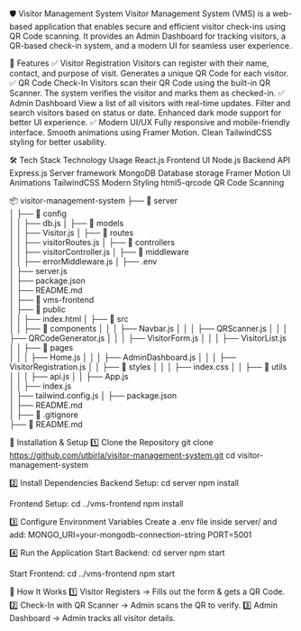🛡️ Visitor Management System
Visitor Management System (VMS) is a web-based application that enables secure and efficient visitor check-ins using QR Code scanning. It provides an Admin Dashboard for tracking visitors, a QR-based check-in system, and a modern UI for seamless user experience.

📌 Features
✅ Visitor Registration
    Visitors can register with their name, contact, and purpose of visit.
    Generates a unique QR Code for each visitor.
✅ QR Code Check-In
    Visitors scan their QR Code using the built-in QR Scanner.
    The system verifies the visitor and marks them as checked-in.
✅ Admin Dashboard
    View a list of all visitors with real-time updates.
    Filter and search visitors based on status or date.
    Enhanced dark mode support for better UI experience.
✅ Modern UI/UX
    Fully responsive and mobile-friendly interface.
    Smooth animations using Framer Motion.
    Clean TailwindCSS styling for better usability.

🛠️ Tech Stack
Technology      Usage
React.js	      Frontend UI
Node.js	        Backend API
Express.js	    Server framework
MongoDB	        Database storage
Framer          Motion UI Animations
TailwindCSS	    Modern Styling
html5-qrcode	  QR Code Scanning

📦 visitor-management-system
├── 📂 server        
│   ├── 📂 config       
│   │   ├── db.js
│   ├── 📂 models        
│   │   ├── Visitor.js
│   ├── 📂 routes       
│   │   ├── visitorRoutes.js
│   ├── 📂 controllers  
│   │   ├── visitorController.js
│   ├── 📂 middleware     
│   │   ├── errorMiddleware.js
│   ├── .env            
│   ├── server.js       
│   ├── package.json     
│   ├── README.md        
│
├── 📂 vms-frontend   
│   ├── 📂 public         
│   │   ├── index.html
│   ├── 📂 src        
│   │   ├── 📂 components 
│   │   │   ├── Navbar.js
│   │   │   ├── QRScanner.js
│   │   │   ├── QRCodeGenerator.js
│   │   │   ├── VisitorForm.js
│   │   │   ├── VisitorList.js
│   │   ├── 📂 pages   
│   │   │   ├── Home.js
│   │   │   ├── AdminDashboard.js
│   │   │   ├── VisitorRegistration.js
│   │   ├── 📂 styles 
│   │   │   ├── index.css
│   │   ├── 📂 utils
│   │   │   ├── api.js
│   │   ├── App.js         
│   │   ├── index.js       
│   ├── tailwind.config.js 
│   ├── package.json       
│   ├── README.md          
│
├── 📜 .gitignore         
├── 📜 README.md          


🚀 Installation & Setup
1️⃣ Clone the Repository
git clone https://github.com/utbirla/visitor-management-system.git
cd visitor-management-system

2️⃣ Install Dependencies
Backend Setup:
    cd server
    npm install

Frontend Setup:
  cd ../vms-frontend
  npm install

3️⃣ Configure Environment Variables
Create a .env file inside server/ and add:
    MONGO_URI=your-mongodb-connection-string
    PORT=5001
    
4️⃣ Run the Application
Start Backend:
    cd server
    npm start

Start Frontend:
    cd ../vms-frontend
    npm start

🎯 How It Works
1️⃣ Visitor Registers → Fills out the form & gets a QR Code.
2️⃣ Check-In with QR Scanner → Admin scans the QR to verify.
3️⃣ Admin Dashboard → Admin tracks all visitor details.

